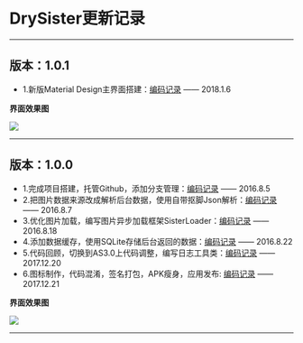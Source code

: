 # DrySister更新记录


----------

## 版本：1.0.1

> 
- 1.新版Material Design主界面搭建：[编码记录](http://blog.csdn.net/coder_pig/article/details/78988143) —— 2018.1.6 

**界面效果图**

![](http://static.zybuluo.com/coder-pig/22zyowvmgl05ttvav19m3dz4/12.png)

---

## 版本：1.0.0



> 
- 1.完成项目搭建，托管Github，添加分支管理：[编码记录](http://blog.csdn.net/coder_pig/article/details/52135399) —— 2016.8.5
- 2.把图片数据来源改成解析后台数据，使用自带抠脚Json解析：[编码记录](http://blog.csdn.net/coder_pig/article/details/52143980) —— 2016.8.7
- 3.优化图片加载，编写图片异步加载框架SisterLoader：[编码记录](http://blog.csdn.net/coder_pig/article/details/52235436) —— 2016.8.18
- 4.添加数据缓存，使用SQLite存储后台返回的数据：[编码记录](http://blog.csdn.net/coder_pig/article/details/52278625) —— 2016.8.22
- 5.代码回顾，切换到AS3.0上代码调整，编写日志工具类：[编码记录](http://blog.csdn.net/coder_pig/article/details/78855294) —— 2017.12.20
- 6.图标制作，代码混淆，签名打包，APK瘦身，应用发布: [编码记录](http://blog.csdn.net/coder_pig/article/details/78868926) —— 2017.12.21

**界面效果图**

![](http://static.zybuluo.com/coder-pig/flyiktvb6aiezjvf5woplmi2/11.png)


----------
